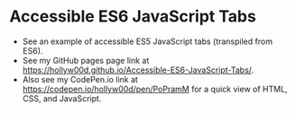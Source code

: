 # Accessible ES6 JavaScript Tabs
- See an example of accessible ES5 JavaScript tabs (transpiled from ES6).
- See my GitHub pages page link at https://hollyw00d.github.io/Accessible-ES6-JavaScript-Tabs/.
- Also see my CodePen.io link at https://codepen.io/hollyw00d/pen/PoPramM for a quick view of HTML, CSS, and JavaScript.
